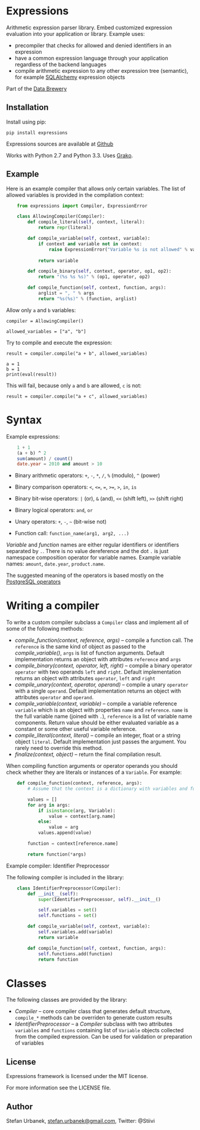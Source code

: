 Expressions
===========

Arithmetic expression parser library.  Embed customized expression evaluation
into your application or library. Example uses:

* precompiler that checks for allowed and denied identifiers in an expression
* have a common expression language through your application regardless of the
  backend languages
* compile arithmetic expression to any other expression tree (semantic), for
  example [SQLAlchemy](http://docs.sqlalchemy.org/en/rel_0_7/core/expression_api.html) expression objects


Part of the [Data Brewery](http://databrewery.org)

Installation
------------

Install using pip:

    pip install expressions

Expressions sources are available at [Github](https://github.com/Stiivi/expressions)

Works with Python 2.7 and Python 3.3. Uses [Grako](https://bitbucket.org/apalala/grako).

Example
-------

Here is an example compiler that allows only certain variables. The list of
allowed variables is provided in the compilation context:

```python
    from expressions import Compiler, ExpressionError

    class AllowingCompiler(Compiler):
        def compile_literal(self, context, literal):
            return repr(literal)

        def compile_variable(self, context, variable):
            if context and variable not in context:
                raise ExpressionError("Variable %s is not allowed" % variable)
 
            return variable

        def compile_binary(self, context, operator, op1, op2):
            return "(%s %s %s)" % (op1, operator, op2)

        def compile_function(self, context, function, args):
            arglist = ", " % args
            return "%s(%s)" % (function, arglist)
```

Allow only `a` and `b` variables:

    compiler = AllowingCompiler()

    allowed_variables = ["a", "b"]

Try to compile and execute the expression:

    result = compiler.compile("a + b", allowed_variables)

    a = 1
    b = 1
    print(eval(result))

This will fail, because only `a` and `b` are allowed, `c` is not:

    result = compiler.compile("a + c", allowed_variables)

Syntax
======

Example expressions:

```sql
    1 + 1
    (a + b) ^ 2
    sum(amount) / count()
    date.year = 2010 and amount > 10
```

* Binary arithmetic operators: `+`, `-`, `*`, `/`, `%` (modulo), `^` (power)
* Binary comparison operators: `<`, `<=`, `=`, `>=`, `>`, `in`, `is`
* Binary bit-wise operators: `|` (or), `&` (and), `<<` (shift left), `>>` (shift right)
* Binary logical operators: `and`, `or`
* Unary operators: `+`, `-`, `~` (bit-wise not)

* Function call: `function_name(arg1, arg2, ...)`

*Variable* and *function* names are either regular identifiers or identifiers
separated by `.`. There is no value dereference and the dot `.` is just
namespace composition operator for variable names. Example variable names:
`amount`, `date.year`, `product.name`.

The suggested meaning of the operators is based mostly on the
[PostgreSQL operators](http://www.postgresql.org/docs/9.0/static/functions.html)

Writing a compiler
==================

To write a custom compiler subclass a `Compiler` class and implement all of
some of the following methods:

* *compile_function(context, reference, args)* – compile a function call. The
  `reference` is the same kind of object as passed to the
  *compile_variable()*, `args` is list of function arguments. Default
  implementation returns an object with attributes `reference` and `args`
* *compile_binary(context, operator, left, right)* – compile a binary
  operator `operator` with two operands `left` and `right`. Default
  implementation returns an object with attributes `operator`, `left` and `right`
* *compile_unary(context, operator, operand)* – compile a unary `operator` with
  a single `operand`. Default implementation returns an object with attributes
  `operator` and `operand`.
* *compile_variable(context, variable)* – compile a variable reference
  `variable` which is an object with properties `name` and `reference`. `name`
  is the full variable name (joined with `.`), `reference` is a list of
  variable name components. Return value should be either evaluated variable
  as a constant or some other useful variable reference.
* *compile_literal(context, literal)* – compile an integer, float or a string
  object `literal`. Default implementation just passes the argument. You
  rarely need to override this method.
* *finalize(context, object)* – return the final compilation result.


When compiling function arguments or operator operands you should check
whether they are literals or instances of a `Variable`. For example:

```python
    def compile_function(context, reference, args):
        # Assume that the context is a dictionary with variables and functions

        values = []
        for arg in args:
            if isinstance(arg, Variable):
                value = context[arg.name]
            else:
                value = arg
            values.append(value)

        function = context[reference.name]

        return function(*args)
```

Example compiler: Identifier Preprocessor

The following compiler is included in the library:

```python
    class IdentifierPreprocessor(Compiler):
        def __init__(self):
            super(IdentifierPreprocessor, self).__init__()

            self.variables = set()
            self.functions = set()

        def compile_variable(self, context, variable):
            self.variables.add(variable)
            return variable

        def compile_function(self, context, function, args):
            self.functions.add(function)
            return function
```

Classes
=======

The following classes are provided by the library:

* *Compiler* – core compiler class that generates default structure,
  `compile_*` methods can be overriden to generate custom results
* *IdentifierPreprocessor* – a *Compiler* subclass with two attributes
  `variables` and `functions` containing list of `Variable` objects collected
  from the compiled expression. Can be used for validation or preparation of
  variables


License
-------

Expressions framework is licensed under the MIT license.

For more information see the LICENSE file.


Author
------

Stefan Urbanek, stefan.urbanek@gmail.com, Twitter: @Stiivi


